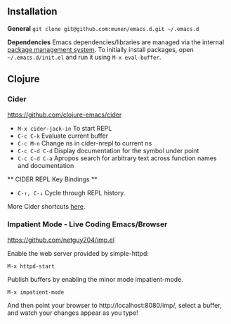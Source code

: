## Installation

**General**
`git clone git@github.com:munen/emacs.d.git ~/.emacs.d`

**Dependencies**
Emacs dependencies/libraries are managed via the internal
[package management system](https://www.gnu.org/software/emacs/manual/html_node/emacs/Packages.html#Packages). To
initially install packages, open `~/.emacs.d/init.el` and run it using
`M-x eval-buffer`.

## Clojure

### Cider
https://github.com/clojure-emacs/cider

* `M-x cider-jack-in` To start REPL
* `C-c C-k` Evaluate current buffer
* `C-c M-n` Change ns in cider-nrepl to current ns
* `C-c C-d C-d` Display documentation for the symbol under point
* `C-c C-d C-a` Apropos search for arbitrary text across function names and documentation

** CIDER REPL Key Bindings **

* `C-↑, C-↓` Cycle through REPL history.

More Cider shortcuts [here](https://github.com/clojure-emacs/cider#cider-mode).

### Impatient Mode - Live Coding Emacs/Browser

https://github.com/netguy204/imp.el

Enable the web server provided by simple-httpd:

    M-x httpd-start

Publish buffers by enabling the minor mode impatient-mode.

    M-x impatient-mode

And then point your browser to http://localhost:8080/imp/, select a buffer, and watch your changes appear as you type!

